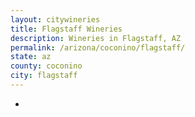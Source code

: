 ```yaml
---
layout: citywineries
title: Flagstaff Wineries
description: Wineries in Flagstaff, AZ
permalink: /arizona/coconino/flagstaff/
state: az
county: coconino
city: flagstaff
---
```

-
